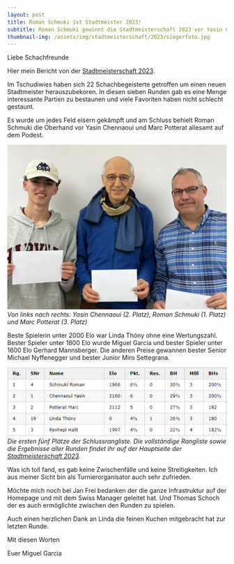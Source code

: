 ```yaml
---
layout: post
title: Roman Schmuki ist Stadtmeister 2023!
subtitle: Roman Schmuki gewinnt die Stadtmeisterschaft 2023 vor Yasin Chennaoui und Marc Potterat.
thumbnail-img: /assets/img/stadtmeisterschaft/2023/siegerfoto.jpg
---
```


Liebe Schachfreunde

Hier mein Bericht von der [Stadtmeisterschaft 2023](/turniere/stadtmeisterschaft/2023).

Im Tschudiwies haben sich 22 Schachbegeisterte getroffen um einen neuen Stadtmeister herauszubekoren.
In diesen sieben Runden gab es eine Menge interessante Partien zu bestaunen und viele Favoriten haben nicht schlecht
gestaunt.

Es wurde um jedes Feld eisern gekämpft und am Schluss behielt Roman Schmuki die Oberhand vor Yasin Chennaoui und Marc
Potterat allesamt auf dem Podest.

![Siegerfoto](/assets/img/stadtmeisterschaft/2023/siegerfoto.jpeg)
_Von links nach rechts: Yasin Chennaoui (2. Platz), Roman Schmuki (1. Platz) und Marc Potterat (3. Platz)_

Beste Spielerin unter 2000 Elo war Linda Thöny ohne eine Wertungszahl. Bester Spieler unter 1800 Elo wurde Miguel Garcia
und bester Spieler unter 1600 Elo Gerhard Mannsberger. Die anderen Preise gewannen bester Senior Michael Nyffenegger und
bester Junior Miro Settegrana.

![Top5](/assets/img/stadtmeisterschaft/2023/top5.png)
_Die ersten fünf Plätze der Schlussrangliste. Die vollständige Rangliste sowie die Ergebnisse aller Runden findet ihr
auf der Hauptseite der [Stadtmeisterschaft 2023](/turniere/stadtmeisterschaft/2023)._

Was ich toll fand, es gab keine Zwischenfälle und keine Streitigkeiten.
Ich aus meiner Sicht bin als Turnierorganisator auch sehr zufrieden.

Möchte mich noch bei Jan Frei bedanken der die ganze Infrastruktur auf der Homepage und mit dem Swiss Manager geleitet
hat. Und Thomas Schoch der es auch ermöglichte zwischen den Runden zu spielen.

Auch einen herzlichen Dank an Linda die feinen Kuchen mitgebracht hat zur letzten Runde.

Mit diesen Worten

Euer Miguel Garcia
